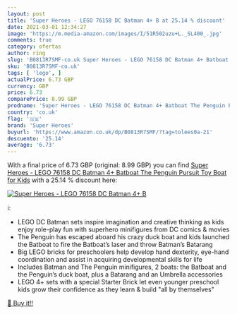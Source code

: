 ```yaml
---
layout: post
title: 'Super Heroes - LEGO 76158 DC Batman 4+ B at 25.14 % discount'
date: 2021-03-01 12:34:27
image: 'https://m.media-amazon.com/images/I/51R502uzu+L._SL400_.jpg'
comments: true
category: ofertas
author: ring
slug: 'B0813R7SMF-co.uk Super Heroes - LEGO 76158 DC Batman 4+ Batboat The...'
sku: 'B0813R7SMF-co.uk'
tags: [ 'lego', ]
actualPrice: 6.73 GBP
currency: GBP
price: 6.73
comparePrice: 8.99 GBP
prodname: 'Super Heroes - LEGO 76158 DC Batman 4+ Batboat The Penguin Pursuit Toy Boat for Kids'
country: 'co.uk'
flag: '🇬🇧'
brand: 'Super Heroes'
buyurl: 'https://www.amazon.co.uk/dp/B0813R7SMF/?tag=tolees0a-21'
descuento: '25.14'
average: '6.73'
---
```


With a final price of 6.73 GBP (original: 8.99 GBP) you can find [Super Heroes - LEGO 76158 DC Batman 4+ Batboat The Penguin Pursuit Toy Boat for Kids](https://www.amazon.co.uk/dp/B0813R7SMF/?tag=tolees0a-21) with a  25.14 % discount here:

[![Super Heroes - LEGO 76158 DC Batman 4+ B](https://m.media-amazon.com/images/I/51R502uzu+L._SL400_.jpg)](https://www.amazon.co.uk/dp/B0813R7SMF/?tag=tolees0a-21)

ℹ️:

- LEGO DC Batman sets inspire imagination and creative thinking as kids enjoy role-play fun with superhero minifigures from DC comics & movies
- The Penguin has escaped aboard his crazy duck boat and kids launched the Batboat to fire the Batboat’s laser and throw Batman’s Batarang
- Big LEGO bricks for preschoolers help develop hand dexterity, eye-hand coordination and assist in acquiring developmental skills for life
- Includes Batman and The Penguin minifigures, 2 boats: the Batboat and the Penguin’s duck boat, plus a Batarang and an Umbrella accessories
- LEGO 4+ sets with a special Starter Brick let even younger preschool kids grow their confidence as they learn & build "all by themselves"

[🛒 Buy it!!](https://www.amazon.co.uk/dp/B0813R7SMF/?tag=tolees0a-21)
